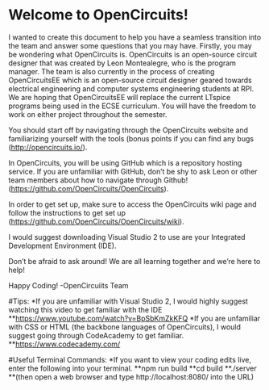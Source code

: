 # Welcome to OpenCircuits!

I wanted to create this document to help you have a seamless transition into the team and answer some questions that you may have. Firstly, you may be wondering what OpenCircuits is. 
OpenCircuits is an open-source circuit designer that was created by Leon Montealegre, who is the program manager. The team is also currently in the process of creating OpenCircuitsEE which is an open-source circuit designer geared towards electrical engineering and computer systems engineering students at RPI. We are hoping that OpenCircuitsEE will replace the current LTspice programs being used in the ECSE curriculum. You will have the freedom to work on either project throughout the semester.

You should start off by navigating through the OpenCircuits website and familiarizing yourself with the tools (bonus points if you can find any bugs (http://opencircuits.io/).

In OpenCircuits, you will be using GitHub which is a repository hosting service. If you are unfamiliar with GitHub, don’t be shy to ask Leon or other team members about how to navigate through Github! (https://github.com/OpenCircuits/OpenCircuits). 

In order to get set up, make sure to access the OpenCircuits wiki page and follow the instructions to get set up (https://github.com/OpenCircuits/OpenCircuits/wiki).

I would suggest downloading Visual Studio 2 to use are your Integrated Development Environment (IDE).

Don’t be afraid to ask around! We are all learning together and we’re here to help!

Happy Coding!
-OpenCircuiits Team

#Tips:
*If you are unfamiliar with Visual Studio 2, I would highly suggest watching this video to get familiar with the IDE
**https://www.youtube.com/watch?v=BpSbKmZkKFQ
*If you are unfamiliar with CSS or HTML (the backbone languages of OpenCircuits), I would suggest going through CodeAcademy to get familiar.
**https://www.codecademy.com/


#Useful Terminal Commands:
*If you want to view your coding edits live, enter the following into your terminal.
**npm run build
**cd build
**./server
**(then open a web browser and type http://localhost:8080/ into the URL)

